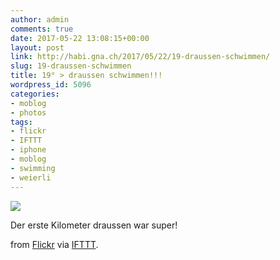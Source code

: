 ```yaml
---
author: admin
comments: true
date: 2017-05-22 13:08:15+00:00
layout: post
link: http://habi.gna.ch/2017/05/22/19-draussen-schwimmen/
slug: 19-draussen-schwimmen
title: 19° > draussen schwimmen!!!
wordpress_id: 5096
categories:
- moblog
- photos
tags:
- flickr
- IFTTT
- iphone
- moblog
- swimming
- weierli
---
```


![](http://ift.tt/2qM5bIT)  

Der erste Kilometer draussen war super!  

from [Flickr](http://flic.kr/p/V3VvE4) via [IFTTT](http://ift.tt/1c4nCfM).
